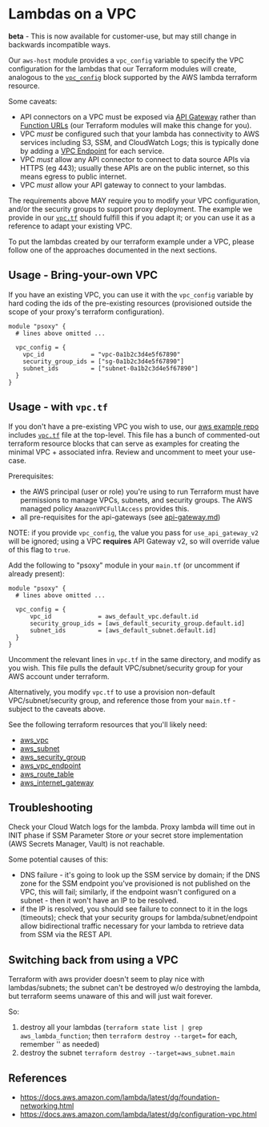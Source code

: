 # Lambdas on a VPC

**beta** - This is now available for customer-use, but may still change in backwards incompatible ways.

Our `aws-host` module provides a `vpc_config` variable to specify the VPC configuration for the lambdas that our Terraform modules will create, analogous to the [`vpc_config`](https://registry.terraform.io/providers/hashicorp/aws/latest/docs/resources/lambda_function#vpc_config) block supported by the AWS lambda terraform resource.

Some caveats:

- API connectors on a VPC must be exposed via [API Gateway](https://aws.amazon.com/api-gateway/) rather than [Function URLs](https://docs.aws.amazon.com/lambda/latest/dg/lambda-urls.html) (our Terraform modules will make this change for you).
- VPC *must* be configured such that your lambda has connectivity to AWS services including S3, SSM, and CloudWatch Logs; this is typically done by adding a [VPC Endpoint](https://docs.aws.amazon.com/vpc/latest/userguide/vpce-gateway.html) for each service.
- VPC *must* allow any API connector to connect to data source APIs via HTTPS (eg 443); usually these APIs are on the public internet, so this means egress to public internet.
- VPC *must* allow your API gateway to connect to your lambdas.

The requirements above MAY require you to modify your VPC configuration, and/or the security groups to support proxy deployment. The example we provide in our [`vpc.tf`](https://github.com/Worklytics/psoxy-example-aws/blob/main/vpc.tf) should fulfill this if you adapt it; or you can use it as a reference to adapt your existing VPC.

To put the lambdas created by our terraform example under a VPC, please follow one of the approaches documented in the next sections.

## Usage - Bring-your-own VPC

If you have an existing VPC, you can use it with the `vpc_config` variable by hard coding the ids of the pre-existing resources (provisioned outside the scope of your proxy's terraform configuration).

```hcl
module "psoxy" {
  # lines above omitted ...

  vpc_config = {
    vpc_id             = "vpc-0a1b2c3d4e5f67890"
    security_group_ids = ["sg-0a1b2c3d4e5f67890"]
    subnet_ids         = ["subnet-0a1b2c3d4e5f67890"]
  }
}
```

## Usage - with `vpc.tf`

If you don't have a pre-existing VPC you wish to use, our [aws example repo](https://github.com/Worklytics/psoxy-example-aws) includes [`vpc.tf`](https://github.com/Worklytics/psoxy-example-aws/blob/main/vpc.tf) file at the top-level. This file has a bunch of commented-out terraform resource blocks that can serve as examples for creating the minimal VPC + associated infra. Review and uncomment to meet your use-case.

Prerequisites:

- the AWS principal (user or role) you're using to run Terraform must have permissions to manage VPCs, subnets, and security groups. The AWS managed policy `AmazonVPCFullAccess` provides this.
- all pre-requisites for the api-gateways (see [api-gateway.md](./api-gateway.md))

NOTE: if you provide `vpc_config`, the value you pass for `use_api_gateway_v2` will be ignored; using a VPC **requires** API Gateway v2, so will override value of this flag to `true`.

Add the following to "psoxy" module in your `main.tf` (or uncomment if already present):

```hcl
module "psoxy" {
  # lines above omitted ...

  vpc_config = {
      vpc_id             = aws_default_vpc.default.id
      security_group_ids = [aws_default_security_group.default.id]
      subnet_ids         = [aws_default_subnet.default.id]
  }
}
```

Uncomment the relevant lines in `vpc.tf` in the same directory, and modify as you wish. This file pulls the default VPC/subnet/security group for your AWS account under terraform.

Alternatively, you modify `vpc.tf` to use a provision non-default VPC/subnet/security group, and reference those from your `main.tf` - subject to the caveats above.

See the following terraform resources that you'll likely need:

- [aws_vpc](https://registry.terraform.io/providers/hashicorp/aws/latest/docs/resources/vpc)
- [aws_subnet](https://registry.terraform.io/providers/hashicorp/aws/latest/docs/resources/subnet)
- [aws_security_group](https://registry.terraform.io/providers/hashicorp/aws/latest/docs/resources/security_group)
- [aws_vpc_endpoint](https://registry.terraform.io/providers/hashicorp/aws/latest/docs/resources/vpc_endpoint)
- [aws_route_table](https://registry.terraform.io/providers/hashicorp/aws/latest/docs/resources/route_table)
- [aws_internet_gateway](https://registry.terraform.io/providers/hashicorp/aws/latest/docs/resources/internet_gateway)

## Troubleshooting

Check your Cloud Watch logs for the lambda. Proxy lambda will time out in INIT phase if SSM Parameter Store *or* your secret store implementation (AWS Secrets Manager, Vault) is not reachable.

Some potential causes of this:

- DNS failure - it's going to look up the SSM service by domain; if the DNS zone for the SSM endpoint you've provisioned is not published on the VPC, this will fail; similarly, if the endpoint wasn't configured on a subnet - then it won't have an IP to be resolved.
- if the IP is resolved, you should see failure to connect to it in the logs (timeouts); check that your security groups for lambda/subnet/endpoint allow bidirectional traffic necessary for your lambda to retrieve data from SSM via the REST API.

## Switching back from using a VPC

Terraform with aws provider doesn't seem to play nice with lambdas/subnets; the subnet can't be destroyed w/o destroying the lambda, but terraform seems unaware of this and will just wait forever.

So:

1. destroy all your lambdas (`terraform state list | grep aws_lambda_function`; then `terraform destroy --target=` for each, remember '' as needed)
2. destroy the subnet `terraform destroy --target=aws_subnet.main`

## References

- https://docs.aws.amazon.com/lambda/latest/dg/foundation-networking.html
- https://docs.aws.amazon.com/lambda/latest/dg/configuration-vpc.html
